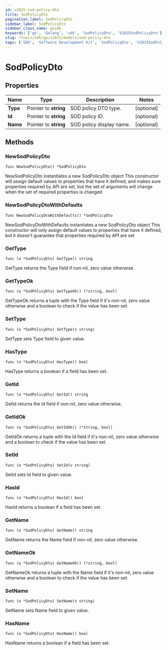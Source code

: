 ```yaml
---
id: v2025-sod-policy-dto
title: SodPolicyDto
pagination_label: SodPolicyDto
sidebar_label: SodPolicyDto
sidebar_class_name: gosdk
keywords: ['go', 'Golang', 'sdk', 'SodPolicyDto', 'V2025SodPolicyDto']
slug: /tools/sdk/go/v2025/models/sod-policy-dto
tags: ['SDK', 'Software Development Kit', 'SodPolicyDto', 'V2025SodPolicyDto']
---
```


# SodPolicyDto

## Properties

| Name     | Type                  | Description              | Notes      |
| -------- | --------------------- | ------------------------ | ---------- |
| **Type** | Pointer to **string** | SOD policy DTO type.     | [optional] |
| **Id**   | Pointer to **string** | SOD policy ID.           | [optional] |
| **Name** | Pointer to **string** | SOD policy display name. | [optional] |

## Methods

### NewSodPolicyDto

`func NewSodPolicyDto() *SodPolicyDto`

NewSodPolicyDto instantiates a new SodPolicyDto object This constructor will assign default values to properties that have it defined, and makes sure properties required by API are set, but the set of arguments will change when the set of required properties is changed

### NewSodPolicyDtoWithDefaults

`func NewSodPolicyDtoWithDefaults() *SodPolicyDto`

NewSodPolicyDtoWithDefaults instantiates a new SodPolicyDto object This constructor will only assign default values to properties that have it defined, but it doesn't guarantee that properties required by API are set

### GetType

`func (o *SodPolicyDto) GetType() string`

GetType returns the Type field if non-nil, zero value otherwise.

### GetTypeOk

`func (o *SodPolicyDto) GetTypeOk() (*string, bool)`

GetTypeOk returns a tuple with the Type field if it's non-nil, zero value otherwise and a boolean to check if the value has been set.

### SetType

`func (o *SodPolicyDto) SetType(v string)`

SetType sets Type field to given value.

### HasType

`func (o *SodPolicyDto) HasType() bool`

HasType returns a boolean if a field has been set.

### GetId

`func (o *SodPolicyDto) GetId() string`

GetId returns the Id field if non-nil, zero value otherwise.

### GetIdOk

`func (o *SodPolicyDto) GetIdOk() (*string, bool)`

GetIdOk returns a tuple with the Id field if it's non-nil, zero value otherwise and a boolean to check if the value has been set.

### SetId

`func (o *SodPolicyDto) SetId(v string)`

SetId sets Id field to given value.

### HasId

`func (o *SodPolicyDto) HasId() bool`

HasId returns a boolean if a field has been set.

### GetName

`func (o *SodPolicyDto) GetName() string`

GetName returns the Name field if non-nil, zero value otherwise.

### GetNameOk

`func (o *SodPolicyDto) GetNameOk() (*string, bool)`

GetNameOk returns a tuple with the Name field if it's non-nil, zero value otherwise and a boolean to check if the value has been set.

### SetName

`func (o *SodPolicyDto) SetName(v string)`

SetName sets Name field to given value.

### HasName

`func (o *SodPolicyDto) HasName() bool`

HasName returns a boolean if a field has been set.
